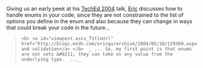 Giving us an early peek at his [TechEd 2004](http://go.microsoft.com/?LinkID=404299) talk, [Eric](http://blogs.msdn.com/ericgu) discusses how to handle enums in your code, since they are not constrained to the list of options you define in the enum and also because they can change in ways that could break your code in the future...

<blockquote dir="ltr" style="MARGIN-RIGHT: 0px">

    <b> <a id="viewpost.ascx_TitleUrl" href="http://blogs.msdn.com/ericgu/archive/2004/05/10/129369.aspx">Enums and validation</a> </b>  _ ... So, my first point is that enums are not sets &#8211; they can take on any value from the underlying type.  ..._

</blockquote>